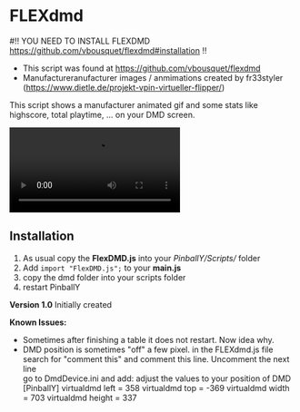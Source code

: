 # FLEXdmd


#!! YOU NEED TO INSTALL FLEXDMD https://github.com/vbousquet/flexdmd#installation !!
- This script was found at https://github.com/vbousquet/flexdmd
- Manufactureranufacturer images / anmimations created by fr33styler (https://www.dietle.de/projekt-vpin-virtueller-flipper/)


This script shows a manufacturer animated gif and some stats like highscore, total playtime, ... on your DMD screen.

![example video](https://github.com/PinballY/PinballY-Addons-and-Examples/blob/main/FlexDMD/example.mp4)

## Installation ##
1. As usual copy the **FlexDMD.js** into your *PinballY/Scripts/* folder
2. Add ```import "FlexDMD.js";``` to your **main.js**
3. copy the dmd folder into your scripts folder
4. restart PinballY



**Version 1.0**
Initially created

**Known Issues:**
- Sometimes after finishing a table it does not restart. Now idea why.
- DMD position is sometimes "off" a few pixel.
   in the FLEXdmd.js file search for "comment this" and comment this line. Uncomment the next line  
   go to DmdDevice.ini  and add:
   adjust the values to your position of DMD
	[PinballY]
	virtualdmd left = 358
	virtualdmd top = -369
	virtualdmd width = 703
	virtualdmd height = 337   






